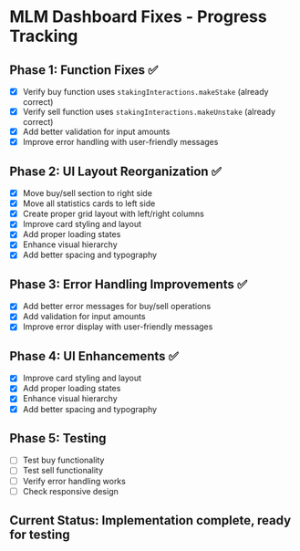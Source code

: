 # MLM Dashboard Fixes - Progress Tracking

## Phase 1: Function Fixes ✅
- [x] Verify buy function uses `stakingInteractions.makeStake` (already correct)
- [x] Verify sell function uses `stakingInteractions.makeUnstake` (already correct)
- [x] Add better validation for input amounts
- [x] Improve error handling with user-friendly messages

## Phase 2: UI Layout Reorganization ✅
- [x] Move buy/sell section to right side
- [x] Move all statistics cards to left side
- [x] Create proper grid layout with left/right columns
- [x] Improve card styling and layout
- [x] Add proper loading states
- [x] Enhance visual hierarchy
- [x] Add better spacing and typography

## Phase 3: Error Handling Improvements ✅
- [x] Add better error messages for buy/sell operations
- [x] Add validation for input amounts
- [x] Improve error display with user-friendly messages

## Phase 4: UI Enhancements ✅
- [x] Improve card styling and layout
- [x] Add proper loading states
- [x] Enhance visual hierarchy
- [x] Add better spacing and typography

## Phase 5: Testing
- [ ] Test buy functionality
- [ ] Test sell functionality
- [ ] Verify error handling works
- [ ] Check responsive design

## Current Status: Implementation complete, ready for testing
